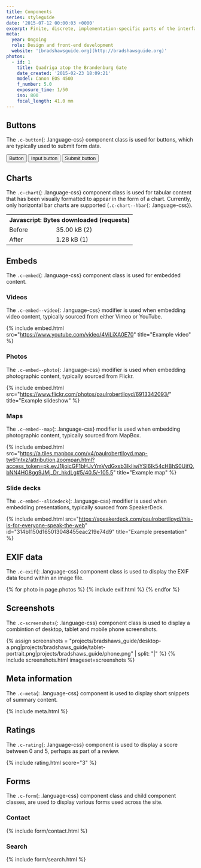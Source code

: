 ```yaml
---
title: Components
series: styleguide
date: '2015-07-12 00:00:03 +0000'
excerpt: Finite, discrete, implementation-specific parts of the interface.
meta:
  year: Ongoing
  role: Design and front-end development
  website: '[bradshawsguide.org](http://bradshawsguide.org)'
photos:
  - id: 1
    title: Quadriga atop the Brandenburg Gate
    date_created: '2015-02-23 18:09:21'
    model: Canon EOS 450D
    f_number: 5.0
    exposure_time: 1/50
    iso: 800
    focal_length: 41.0 mm
---
```

## Buttons
The `.c-button`{: .language-css} component class is used for buttons, which are typically used to submit form data.

<button class="c-button">Button</button> <input class="c-button" type="button" value="Input button"/> <input class="c-button" type="submit" value="Submit button"/>

## Charts
The `.c-chart`{: .language-css} component class is used for tabular content that has been visually formatted to appear in the form of a chart. Currently, only horizontal bar charts are supported (`.c-chart--hbar`{: .language-css}).

<table class="c-chart c-chart--hbar">
  <tbody>
    <tr>
      <th colspan="2">Javascript: Bytes downloaded (requests)</th>
    </tr>
    <tr>
      <td class="c-chart__label">Before</td>
      <td class="c-chart__value"><span class="c-chart__value--percent" style="width:100%;">35.00 kB (2)</span></td>
    </tr>
    <tr>
      <td class="c-chart__label">After</td>
      <td class="c-chart__value"><span class="c-chart__value--percent" style="width:3.66%;">1.28 kB (1)</span></td>
    </tr>
  </tbody>
</table>

## Embeds
The `.c-embed`{: .language-css} component class is used for embedded content.

### Videos
The `.c-embed--video`{: .language-css} modifier is used when embedding video content, typically sourced from either Vimeo or YouTube.

{% include embed.html src="https://www.youtube.com/video/4ViLiXA0E70" title="Example video" %}

### Photos
The `.c-embed--photo`{: .language-css} modifier is used when embedding photographic content, typically sourced from Flickr.

{% include embed.html src="https://www.flickr.com/photos/paulrobertlloyd/6913342093/" title="Example slideshow" %}

### Maps
The `.c-embed--map`{: .language-css} modifier is used when embedding photographic content, typically sourced from MapBox.

{% include embed.html src="https://a.tiles.mapbox.com/v4/paulrobertlloyd.map-tw61ntxz/attribution,zoompan.html?access_token=pk.eyJ1IjoicGF1bHJvYmVydGxsb3lkIiwiYSI6Ik54cHBhS0UifQ.bNN4HG8gg9JMj_Dr_hkdLg#5/40.5/-105.5" title="Example map" %}

### Slide decks
The `.c-embed--slidedeck`{: .language-css} modifier is used when embedding presentations, typically sourced from SpeakerDeck.

{% include embed.html src="https://speakerdeck.com/paulrobertlloyd/this-is-for-everyone-speak-the-web" id="314b1150d165013048455eac219e74d9" title="Example presentation" %}

## EXIF data
The `.c-exif`{: .language-css} component class is used to display the EXIF data found within an image file.

{% for photo in page.photos %}
{% include exif.html %}
{% endfor %}

## Screenshots
The `.c-screenshots`{: .language-css} component class is used to display a combintion of desktop, tablet and mobile phone screenshots.

{% assign screenshots = "projects/bradshaws_guide/desktop-a.png|projects/bradshaws_guide/tablet-portrait.png|projects/bradshaws_guide/phone.png" | split: "|" %}
{% include screenshots.html imageset=screenshots %}

## Meta information
The `.c-meta`{: .language-css} component is used to display short snippets of summary content.

{% include meta.html %}

## Ratings
The `.c-rating`{: .language-css} component is used to display a score between 0 and 5, perhaps as part of a review.

{% include rating.html score="3" %}

## Forms
The `.c-form`{: .language-css} component class and child component classes, are used to display various forms used across the site.

### Contact
{% include form/contact.html %}

### Search
{% include form/search.html %}
